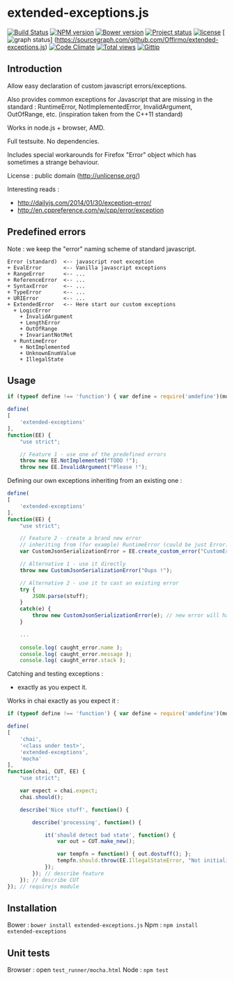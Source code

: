 extended-exceptions.js
======================

[![Build Status](https://travis-ci.org/Offirmo/extended-exceptions.js.png?branch=master)](https://travis-ci.org/Offirmo/extended-exceptions.js)
[![NPM version](https://badge.fury.io/js/extended-exceptions.png)](http://badge.fury.io/js/extended-exceptions)
[![Bower version](https://badge.fury.io/bo/extended-exceptions.js.png)](http://badge.fury.io/bo/extended-exceptions.js)
[![Project status](http://img.shields.io/badge/project_status-stable_and_active-brightgreen.png)](http://offirmo.net/classifying-open-source-projects-status/)
[![license](http://img.shields.io/badge/license-public_domain-brightgreen.png)](http://unlicense.org/)
[![graph status](https://sourcegraph.com/api/repos/github.com/Offirmo/extended-exceptions.js/badges/status.png)]
(https://sourcegraph.com/github.com/Offirmo/extended-exceptions.js)
[![Code Climate](https://codeclimate.com/github/Offirmo/extended-exceptions.js.png)](https://codeclimate.com/github/Offirmo/extended-exceptions.js)
[![Total views](https://sourcegraph.com/api/repos/github.com/Offirmo/extended-exceptions.js/counters/views.png)](https://sourcegraph.com/github.com/Offirmo/extended-exceptions.js)
[![Gittip](http://img.shields.io/gittip/Offirmo.png)](https://www.gittip.com/Offirmo/)

Introduction
------------

Allow easy declaration of custom javascript errors/exceptions.

Also provides common exceptions for Javascript that are missing in the standard : RuntimeError, NotImplementedError,
InvalidArgument, OutOfRange, etc. (inspiration taken from the C++11 standard)

Works in node.js + browser, AMD.

Full testsuite. No dependencies.

Includes special workarounds for Firefox "Error" object which has sometimes a strange behaviour.

License : public domain (http://unlicense.org/)

Interesting reads :
- http://dailyjs.com/2014/01/30/exception-error/
- http://en.cppreference.com/w/cpp/error/exception


Predefined errors
-----------------

Note : we keep the "error" naming scheme of standard javascript.

```
Error (standard)  <-- javascript root exception
+ EvalError       <-- Vanilla javascript exceptions
+ RangeError      <-- ...
+ ReferenceError  <-- ...
+ SyntaxError     <-- ...
+ TypeError       <-- ...
+ URIError        <-- ...
+ ExtendedError   <-- Here start our custom exceptions
  + LogicError
    + InvalidArgument
    + LengthError
    + OutOfRange
    + InvariantNotMet
  + RuntimeError
    + NotImplemented
    + UnknownEnumValue
    + IllegalState
```


Usage
-----

```javascript
if (typeof define !== 'function') { var define = require('amdefine')(module); } // node only

define(
[
	'extended-exceptions'
],
function(EE) {
	"use strict";

	// Feature 1 - use one of the predefined errors
	throw new EE.NotImplemented("TODO !");
	throw new EE.InvalidArgument("Please !");
```

Defining our own exceptions inheriting from an existing one :

```javascript
define(
[
	'extended-exceptions'
],
function(EE) {
	"use strict";

	// Feature 2 - create a brand new error
	// inheriting from (for example) RuntimeError (could be just Error)
	var CustomJsonSerializationError = EE.create_custom_error("CustomError", EE.RuntimeError);

	// Alternative 1 - use it directly
	throw new CustomJsonSerializationError("Oups !");

	// Alternative 2 - use it to cast an existing error
	try {
		JSON.parse(stuff);
	}
	catch(e) {
		throw new CustomJsonSerializationError(e); // new error will have same stack and message
	}

	...
	
	console.log( caught_error.name );
	console.log( caught_error.message );
	console.log( caught_error.stack );
```

Catching and testing exceptions :
- exactly as you expect it.


Works in chai exactly as you expect it :
```javascript
if (typeof define !== 'function') { var define = require('amdefine')(module); } // node only

define(
[
	'chai',
	'<class under test>',
	'extended-exceptions',
	'mocha'
],
function(chai, CUT, EE) {
	"use strict";

	var expect = chai.expect;
	chai.should();

	describe('Nice stuff', function() {

		describe('processing', function() {

			it('should detect bad state', function() {
				var out = CUT.make_new();

				var tempfn = function() { out.dostuff(); };
				tempfn.should.throw(EE.IllegalStateError, "Not initialized !"); // works fine
			});
		}); // describe feature
	}); // describe CUT
}); // requirejs module
```

Installation
------------

Bower : `bower install extended-exceptions.js`
Npm : `npm install extended-exceptions`

Unit tests
----------

Browser : open `test_runner/mocha.html`
Node : `npm test`
